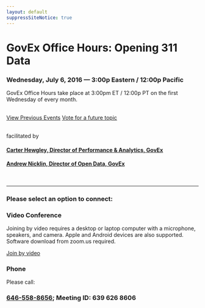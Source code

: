```yaml
---
layout: default
suppressSiteNotice: true
---
```


  <div class="row center-block">
    <h1>GovEx Office Hours: Opening 311 Data</h1>
    <h3>Wednesday, July 6, 2016 &mdash; 3:00p Eastern / 12:00p Pacific</h3>
    <p>GovEx Office Hours take place at 3:00pm ET / 12:00p PT on the first Wednesday of every month.</p>
    <br />
    <a class="btn btn-primary" href="http://govex.jhu.edu/resource-type/office-hours/">View Previous Events</a> <a class="btn btn-primary" href="/office-hours/vote" target="_blank">Vote for a future topic</a> 
    <br />
    <br />
    <p>facilitated by</p>
    <h4><a href="https://www.linkedin.com/in/carterhewgley">Carter Hewgley, Director of Performance & Analytics, GovEx</a></h4>
    <h4><a href="https://www.linkedin.com/in/andrewnicklin">Andrew Nicklin, Director of Open Data, GovEx</a></h4>
    <br />
    <!--
    <p>featuring</p>
    <h4><a href="https://www.linkedin.com/in/joybonaguro">Joy Bonaguro, Chief Data Officer, San Francisco</a></h4>
    <br />    
    -->
    <hr />
    <h3>Please select an option to connect:</h3>
  </div>

  <div class="row">
    <div class="col-md-6">
      <div class="panel panel-info">
        <div class="panel-heading"><h3 class="panel-title"><span class="glyphicon glyphicon glyphicon-facetime-video"></span> Video Conference</h3></div>
        <div class="panel-body">
          <p>Joining by video requires a desktop or laptop computer with a microphone, speakers, and camera. Apple and Android devices are also supported. Software download from zoom.us required.</p>
          <a class="btn btn-primary" href="https://zoom.us/j/6396268606" target="_blank">Join by video</a>
        </div>
      </div>
    </div>
    <div class="col-md-6">
      <div class="panel panel-info">
        <div class="panel-heading"><h3 class="panel-title"><span class="glyphicon glyphicon-earphone"></span> Phone</h3></div>
        <div class="panel-body">
          <p>Please call:</p>
          <h3><a href="tel:+1-646-558-8656">646-558-8656</a>; Meeting ID: 639 626 8606</h3>
        </div>
      </div>
    </div>
  </div>
